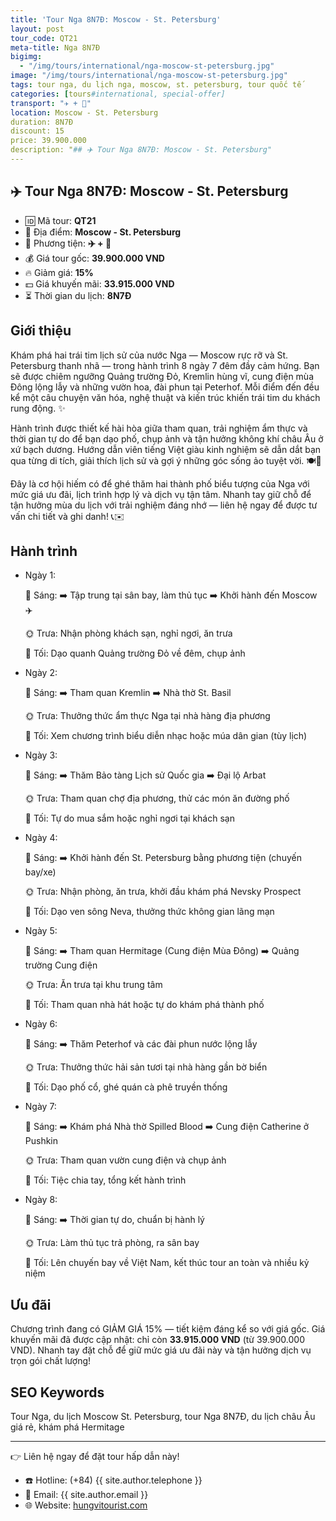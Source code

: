 ```yaml
---
title: 'Tour Nga 8N7Đ: Moscow - St. Petersburg'
layout: post
tour_code: QT21
meta-title: Nga 8N7Đ
bigimg:
  - "/img/tours/international/nga-moscow-st-petersburg.jpg"
image: "/img/tours/international/nga-moscow-st-petersburg.jpg"
tags: tour nga, du lịch nga, moscow, st. petersburg, tour quốc tế
categories: [tours#international, special-offer]
transport: "✈️ + 🚌"
location: Moscow - St. Petersburg
duration: 8N7Đ
discount: 15
price: 39.900.000
description: "## ✈️ Tour Nga 8N7Đ: Moscow - St. Petersburg"
---
```


## ✈️ Tour Nga 8N7Đ: Moscow - St. Petersburg 

- 🆔 Mã tour: **QT21**
- 📍 Địa điểm: **Moscow - St. Petersburg**
- 🚗 Phương tiện: **✈️ + 🚌**
- 💰 Giá tour gốc: **39.900.000 VND**
- 🔥 Giảm giá: **15%**
- 💵 Giá khuyến mãi: **33.915.000 VND**
- ⏳ Thời gian du lịch: **8N7Đ**

## Giới thiệu
Khám phá hai trái tim lịch sử của nước Nga — Moscow rực rỡ và St. Petersburg thanh nhã — trong hành trình 8 ngày 7 đêm đầy cảm hứng. Bạn sẽ được chiêm ngưỡng Quảng trường Đỏ, Kremlin hùng vĩ, cung điện mùa Đông lộng lẫy và những vườn hoa, đài phun tại Peterhof. Mỗi điểm đến đều kể một câu chuyện văn hóa, nghệ thuật và kiến trúc khiến trái tim du khách rung động. ✨

Hành trình được thiết kế hài hòa giữa tham quan, trải nghiệm ẩm thực và thời gian tự do để bạn dạo phố, chụp ảnh và tận hưởng không khí châu Âu ở xứ bạch dương. Hướng dẫn viên tiếng Việt giàu kinh nghiệm sẽ dẫn dắt bạn qua từng di tích, giải thích lịch sử và gợi ý những góc sống ảo tuyệt vời. 🍽️📸

Đây là cơ hội hiếm có để ghé thăm hai thành phố biểu tượng của Nga với mức giá ưu đãi, lịch trình hợp lý và dịch vụ tận tâm. Nhanh tay giữ chỗ để tận hưởng mùa du lịch với trải nghiệm đáng nhớ — liên hệ ngay để được tư vấn chi tiết và ghi danh! 📞✉️

## Hành trình
- Ngày 1:

  🌅 Sáng: ➡️ Tập trung tại sân bay, làm thủ tục ➡️ Khởi hành đến Moscow ✈️

  🌞 Trưa: Nhận phòng khách sạn, nghỉ ngơi, ăn trưa

  🌙 Tối: Dạo quanh Quảng trường Đỏ về đêm, chụp ảnh
- Ngày 2:

  🌅 Sáng: ➡️ Tham quan Kremlin ➡️ Nhà thờ St. Basil

  🌞 Trưa: Thưởng thức ẩm thực Nga tại nhà hàng địa phương

  🌙 Tối: Xem chương trình biểu diễn nhạc hoặc múa dân gian (tùy lịch)
- Ngày 3:

  🌅 Sáng: ➡️ Thăm Bảo tàng Lịch sử Quốc gia ➡️ Đại lộ Arbat

  🌞 Trưa: Tham quan chợ địa phương, thử các món ăn đường phố

  🌙 Tối: Tự do mua sắm hoặc nghỉ ngơi tại khách sạn
- Ngày 4:

  🌅 Sáng: ➡️ Khởi hành đến St. Petersburg bằng phương tiện (chuyến bay/xe)

  🌞 Trưa: Nhận phòng, ăn trưa, khởi đầu khám phá Nevsky Prospect

  🌙 Tối: Dạo ven sông Neva, thưởng thức không gian lãng mạn
- Ngày 5:

  🌅 Sáng: ➡️ Tham quan Hermitage (Cung điện Mùa Đông) ➡️ Quảng trường Cung điện

  🌞 Trưa: Ăn trưa tại khu trung tâm

  🌙 Tối: Tham quan nhà hát hoặc tự do khám phá thành phố
- Ngày 6:

  🌅 Sáng: ➡️ Thăm Peterhof và các đài phun nước lộng lẫy

  🌞 Trưa: Thưởng thức hải sản tươi tại nhà hàng gần bờ biển

  🌙 Tối: Dạo phố cổ, ghé quán cà phê truyền thống
- Ngày 7:

  🌅 Sáng: ➡️ Khám phá Nhà thờ Spilled Blood ➡️ Cung điện Catherine ở Pushkin

  🌞 Trưa: Tham quan vườn cung điện và chụp ảnh

  🌙 Tối: Tiệc chia tay, tổng kết hành trình
- Ngày 8:

  🌅 Sáng: ➡️ Thời gian tự do, chuẩn bị hành lý

  🌞 Trưa: Làm thủ tục trả phòng, ra sân bay

  🌙 Tối: Lên chuyến bay về Việt Nam, kết thúc tour an toàn và nhiều kỷ niệm

## Ưu đãi
Chương trình đang có GIẢM GIÁ 15% — tiết kiệm đáng kể so với giá gốc. Giá khuyến mãi đã được cập nhật: chỉ còn **33.915.000 VND** (từ 39.900.000 VND). Nhanh tay đặt chỗ để giữ mức giá ưu đãi này và tận hưởng dịch vụ trọn gói chất lượng!

## SEO Keywords
Tour Nga, du lịch Moscow St. Petersburg, tour Nga 8N7Đ, du lịch châu Âu giá rẻ, khám phá Hermitage

---

👉 Liên hệ ngay để đặt tour hấp dẫn này!

- ☎️ Hotline: (+84) {{ site.author.telephone }}
- 📧 Email: {{ site.author.email }}
- 🌐 Website: [hungvitourist.com](https://hungvitourist.com)

